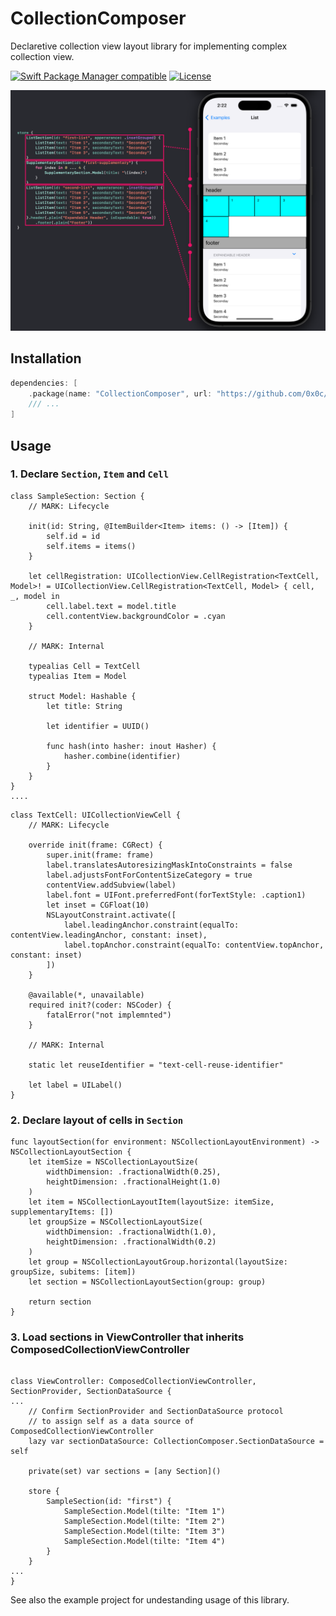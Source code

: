 # CollectionComposer

Declaretive collection view layout library for implementing complex collection view.

[![Swift Package Manager compatible](https://img.shields.io/badge/Swift_Package_Manager-compatible-orange)](https://swift.org/package-manager/)
[![License](https://img.shields.io/badge/license-MIT-blue.svg)](https://opensource.org/licenses/mit)

![](Images/ss1.png)

## Installation

```swift
dependencies: [
    .package(name: "CollectionComposer", url: "https://github.com/0x0c/CollectionComposer.git", from: "1.0.0"),
    /// ...
]
```

## Usage

### 1. Declare `Section`, `Item` and `Cell`

```
class SampleSection: Section {
    // MARK: Lifecycle

    init(id: String, @ItemBuilder<Item> items: () -> [Item]) {
        self.id = id
        self.items = items()
    }

    let cellRegistration: UICollectionView.CellRegistration<TextCell, Model>! = UICollectionView.CellRegistration<TextCell, Model> { cell, _, model in
        cell.label.text = model.title
        cell.contentView.backgroundColor = .cyan
    }

    // MARK: Internal

    typealias Cell = TextCell
    typealias Item = Model

    struct Model: Hashable {
        let title: String

        let identifier = UUID()

        func hash(into hasher: inout Hasher) {
            hasher.combine(identifier)
        }
    }
}
....
```


```
class TextCell: UICollectionViewCell {
    // MARK: Lifecycle

    override init(frame: CGRect) {
        super.init(frame: frame)
        label.translatesAutoresizingMaskIntoConstraints = false
        label.adjustsFontForContentSizeCategory = true
        contentView.addSubview(label)
        label.font = UIFont.preferredFont(forTextStyle: .caption1)
        let inset = CGFloat(10)
        NSLayoutConstraint.activate([
            label.leadingAnchor.constraint(equalTo: contentView.leadingAnchor, constant: inset),
            label.topAnchor.constraint(equalTo: contentView.topAnchor, constant: inset)
        ])
    }

    @available(*, unavailable)
    required init?(coder: NSCoder) {
        fatalError("not implemnted")
    }

    // MARK: Internal

    static let reuseIdentifier = "text-cell-reuse-identifier"

    let label = UILabel()
}
```

### 2. Declare layout of cells in `Section`

```
func layoutSection(for environment: NSCollectionLayoutEnvironment) -> NSCollectionLayoutSection {
    let itemSize = NSCollectionLayoutSize(
        widthDimension: .fractionalWidth(0.25),
        heightDimension: .fractionalHeight(1.0)
    )
    let item = NSCollectionLayoutItem(layoutSize: itemSize, supplementaryItems: [])
    let groupSize = NSCollectionLayoutSize(
        widthDimension: .fractionalWidth(1.0),
        heightDimension: .fractionalWidth(0.2)
    )
    let group = NSCollectionLayoutGroup.horizontal(layoutSize: groupSize, subitems: [item])
    let section = NSCollectionLayoutSection(group: group)

    return section
}
```

### 3. Load sections in ViewController that inherits ComposedCollectionViewController

```

class ViewController: ComposedCollectionViewController, SectionProvider, SectionDataSource {
...
    // Confirm SectionProvider and SectionDataSource protocol
    // to assign self as a data source of ComposedCollectionViewController
    lazy var sectionDataSource: CollectionComposer.SectionDataSource = self

    private(set) var sections = [any Section]()

    store {
        SampleSection(id: "first") {
            SampleSection.Model(tilte: "Item 1")
            SampleSection.Model(tilte: "Item 2")
            SampleSection.Model(tilte: "Item 3")
            SampleSection.Model(tilte: "Item 4")
        }
    }
...
}
```

See also the example project for undestanding usage of this library.